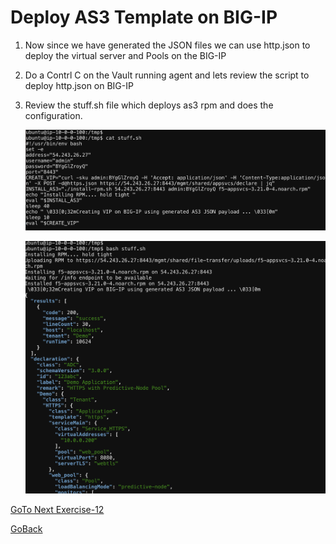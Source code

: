 # Deploy AS3 Template on BIG-IP
1. Now since we have generated the JSON files we can use http.json to deploy the virtual server and Pools on the BIG-IP

2. Do a Contrl C on the Vault running agent and lets review the script to deploy http.json on BIG-IP

3. Review the stuff.sh file which deploys as3 rpm and does the configuration.

 
   ![alt text](../../../../../../../../../../../images/http.png)

   ![alt text](../../../../../../../../../../../images/stuff.png)

[GoTo Next Exercise-12](12-ex)

[GoBack](../README.md)
